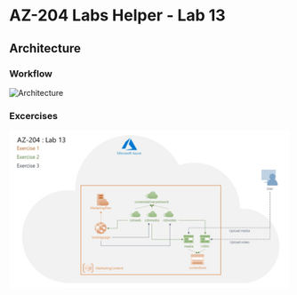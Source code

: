 # AZ-204 Labs Helper - Lab 13

## Architecture
### Workflow
![Architecture](/images/labs/gif/lab13.gif)

### Excercises
![Exercises](/images/labs/jpg/lab13.jpg)
